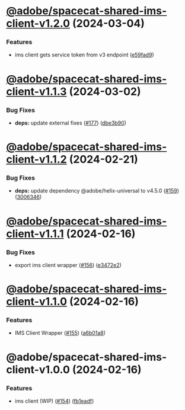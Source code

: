 # [@adobe/spacecat-shared-ims-client-v1.2.0](https://github.com/adobe/spacecat-shared/compare/@adobe/spacecat-shared-ims-client-v1.1.3...@adobe/spacecat-shared-ims-client-v1.2.0) (2024-03-04)


### Features

* ims client gets service token from v3 endpoint ([e59fad9](https://github.com/adobe/spacecat-shared/commit/e59fad9be123ebf19f4a665aabcf9f021fe233c8))

# [@adobe/spacecat-shared-ims-client-v1.1.3](https://github.com/adobe/spacecat-shared/compare/@adobe/spacecat-shared-ims-client-v1.1.2...@adobe/spacecat-shared-ims-client-v1.1.3) (2024-03-02)


### Bug Fixes

* **deps:** update external fixes ([#177](https://github.com/adobe/spacecat-shared/issues/177)) ([dbe3b90](https://github.com/adobe/spacecat-shared/commit/dbe3b9051f682ca2c1a6677eea9d1fcdf021dbdb))

# [@adobe/spacecat-shared-ims-client-v1.1.2](https://github.com/adobe/spacecat-shared/compare/@adobe/spacecat-shared-ims-client-v1.1.1...@adobe/spacecat-shared-ims-client-v1.1.2) (2024-02-21)


### Bug Fixes

* **deps:** update dependency @adobe/helix-universal to v4.5.0 ([#159](https://github.com/adobe/spacecat-shared/issues/159)) ([3006346](https://github.com/adobe/spacecat-shared/commit/3006346f180abf78c950334135e423eabd2c1765))

# [@adobe/spacecat-shared-ims-client-v1.1.1](https://github.com/adobe/spacecat-shared/compare/@adobe/spacecat-shared-ims-client-v1.1.0...@adobe/spacecat-shared-ims-client-v1.1.1) (2024-02-16)


### Bug Fixes

* export ims client wrapper ([#156](https://github.com/adobe/spacecat-shared/issues/156)) ([e3472e2](https://github.com/adobe/spacecat-shared/commit/e3472e2edbfa98b1c68d0588b876e62cd5c3b250))

# [@adobe/spacecat-shared-ims-client-v1.1.0](https://github.com/adobe/spacecat-shared/compare/@adobe/spacecat-shared-ims-client-v1.0.0...@adobe/spacecat-shared-ims-client-v1.1.0) (2024-02-16)


### Features

* IMS Client Wrapper ([#155](https://github.com/adobe/spacecat-shared/issues/155)) ([a6b01a8](https://github.com/adobe/spacecat-shared/commit/a6b01a86043d9de1160af5f2b1849d7cd081a003))

# @adobe/spacecat-shared-ims-client-v1.0.0 (2024-02-16)


### Features

* ims client (WIP) ([#154](https://github.com/adobe/spacecat-shared/issues/154)) ([fb1eadf](https://github.com/adobe/spacecat-shared/commit/fb1eadf35dae622512aa83f59671b16ab30a10c5))
